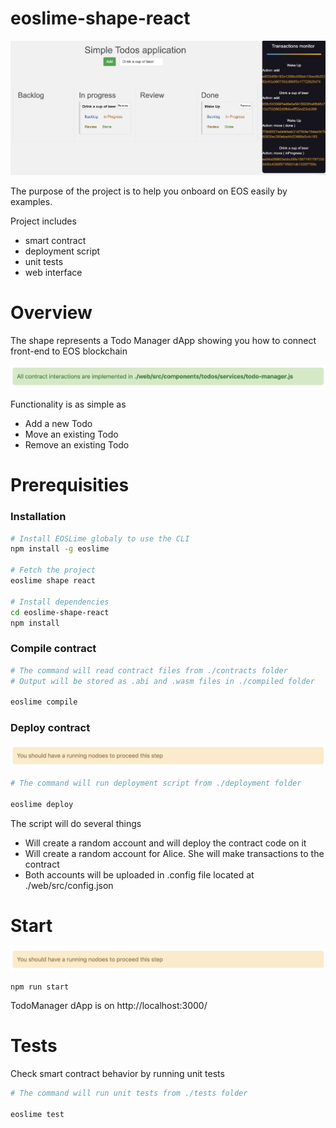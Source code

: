 # eoslime-shape-react

![](docs/DAppWithMonitor.png)

The purpose of the project is to help you onboard on EOS easily by examples.

Project includes

* smart contract
* deployment script
* unit tests
* web interface

# Overview

The shape represents a Todo Manager dApp showing you how to connect front-end to EOS blockchain

![](docs/TodoManagerMessage.png)

Functionality is as simple as

* Add a new Todo
* Move an existing Todo
* Remove an existing Todo

# Prerequisities

### Installation

```bash
# Install EOSLime globaly to use the CLI
npm install -g eoslime

# Fetch the project
eoslime shape react

# Install dependencies
cd eoslime-shape-react
npm install
```

### Compile contract

```bash
# The command will read contract files from ./contracts folder
# Output will be stored as .abi and .wasm files in ./compiled folder

eoslime compile
```

### Deploy contract

![](docs/NodeosMessage.png)

```bash
# The command will run deployment script from ./deployment folder

eoslime deploy
```
The script will do several things

* Will create a random account and will deploy the contract code on it
* Will create a random account for Alice. She will make transactions to the contract
* Both accounts will be uploaded in .config file located at ./web/src/config.json

# Start

![](docs/NodeosMessage.png)

```
npm run start
```

TodoManager dApp is on http://localhost:3000/

# Tests

Check smart contract behavior by running unit tests

```bash
# The command will run unit tests from ./tests folder

eoslime test
```
